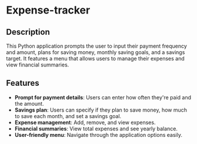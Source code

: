 # Expense-tracker

## Description

This Python application prompts the user to input their payment frequency and amount, plans for saving money, monthly saving goals, and a savings target. It features a menu that allows users to manage their expenses and view financial summaries.

## Features

- **Prompt for payment details**: Users can enter how often they're paid and the amount.
- **Savings plan**: Users can specify if they plan to save money, how much to save each month, and set a savings goal.
- **Expense management**: Add, remove, and view expenses.
- **Financial summaries**: View total expenses and see yearly balance.
- **User-friendly menu**: Navigate through the application options easily.
